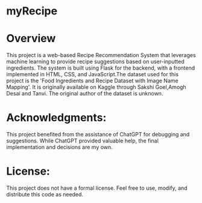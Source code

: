 # myRecipe
# Overview
This project is a web-based Recipe Recommendation System that leverages machine learning to provide recipe suggestions based on user-inputted ingredients. The system is built using Flask for the backend, with a frontend implemented in HTML, CSS, and JavaScript.The dataset used for this project is the 'Food Ingredients and Recipe Dataset with Image Name Mapping'. It is originally available on Kaggle through Sakshi Goel,Amogh Desai and Tanvi. The original author of the dataset is unknown.
# Acknowledgments: 
This project benefited from the assistance of ChatGPT for debugging and suggestions. While ChatGPT provided valuable help, the final implementation and decisions are my own.
# License: 
This project does not have a formal license. Feel free to use, modify, and distribute this code as needed.
